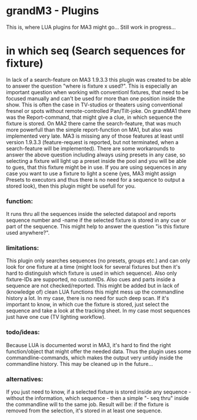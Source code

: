 # grandM3 - Plugins
This is, where LUA plugins for MA3 might go...
Still work in progress...

# in which seq (Search sequences for fixture)
In lack of a search-feature on MA3 1.9.3.3 this plugin was created to be able to answer the question "where is fixture x used?".
This is especially an important question when working with conventionl fixtures, that need to be focused manually and can't be used for more than one position inside the show.
This is often the case in TV-studios or theaters using conventional fresnel or spots without remote-controlled Pan/Tilt-joke.
On grandMA1 there was the Report-command, that might give a clue, in which sequence the fixture is stored.
On MA2 there came the search-feature, that was much more powerfull than the simple report-function on MA1, but also was implemented very late.
MA3 is missing any of those features at least until version 1.9.3.3 (feature-request is reported, but not terminated, when a search-feature will be implemented).
There are some workarounds to answer the above question including always using presets in any case, so selecting a fixture will light up a preset inside the pool and you will be able to gues, that this fixture might be in use.
If you are using sequences in any case you want to use a fixture to light a scene (yes, MA3 might assign Presets to executors and thus there is no need for a sequence to output a stored look), then this plugin might be usefull for you.
### function:
It runs thru all the sequences inside the selected datapool and reports sequence number and -name if the selected fixture is stored in any cue or part of the sequence. This might help to answer the question "is this fixture used anywhere?".
### limitations:
This plugin only searches sequences (no presets, groups etc.) and can only look for one fixture at a time (might look for several fixtures but then it's hard to distinguish which fixture is used in which sequence). Also only fixture-IDs are supported, no customIDs.
Also cues and parts inside a sequence are not checked/reported. This might be added but in lack of (knowledge of) clean LUA functions this might mess up the commandline history a lot. In my case, there is no need for such deep scan. If it's important to know, in which cue the fixture is stored, just select the sequence and take a look at the tracking sheet. In my case most sequences just have one cue (TV lighting workflow).
### todo/ideas:
Because LUA is documented worst in MA3, it's hard to find the right function/object that might offer the needed data. Thus the plugin uses some commandline-commands, which makes the output very untidy inside the commandline history. This may be cleaned up in the future... 
### alternatives:
If you just need to know, if a selected fixture is stored inside any sequence - without the information, which sequence - then a simple "- seq thru" inside the commandline will to the same job. Result will be: if the fixture is removed from the selection, it's stored in at least one sequence.
